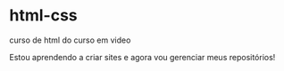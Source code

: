 # html-css
 curso de html do curso em video

Estou aprendendo a criar sites e agora vou gerenciar meus repositórios!